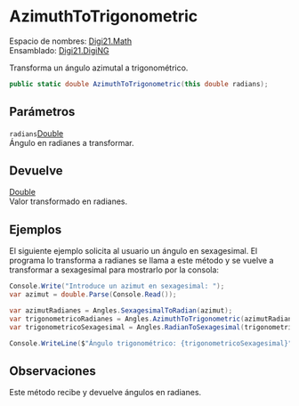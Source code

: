 # AzimuthToTrigonometric

Espacio de nombres: [Digi21.Math](../../)  
Ensamblado: [Digi21.DigiNG](../../../)

Transforma un ángulo azimutal a trigonométrico.

```csharp
public static double AzimuthToTrigonometric(this double radians);
```

## Parámetros

`radians`[Double](https://docs.microsoft.com/en-us/dotnet/api/system.double?view=net-5.0)  
Ángulo en radianes a transformar.

## Devuelve

[Double](https://docs.microsoft.com/en-us/dotnet/api/system.double?view=net-5.0)  
Valor transformado en radianes.

## Ejemplos

El siguiente ejemplo solicita al usuario un ángulo en sexagesimal. El programa lo transforma a radianes se llama a este método y se vuelve a transformar a sexagesimal para mostrarlo por la consola:

```csharp
Console.Write("Introduce un azimut en sexagesimal: ");
var azimut = double.Parse(Console.Read());

var azimutRadianes = Angles.SexagesimalToRadian(azimut);
var trigonometricoRadianes = Angles.AzimuthToTrigonometric(azimutRadianes);
var trigonometricoSexagesimal = Angles.RadianToSexagesimal(trigonometricoRadianes);

Console.WriteLine($"Ángulo trigonométrico: {trigonometricoSexagesimal}");
```

## Observaciones

Este método recibe y devuelve ángulos en radianes.

